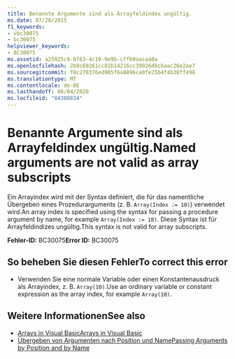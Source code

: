 ```yaml
---
title: Benannte Argumente sind als Arrayfeldindex ungültig.
ms.date: 07/20/2015
f1_keywords:
- vbc30075
- bc30075
helpviewer_keywords:
- BC30075
ms.assetid: a25025c9-0763-4c19-9e9b-cffb9aacaa8a
ms.openlocfilehash: 2b0c69261cc81b14216cc39926d6cbaac26e2ae7
ms.sourcegitcommit: f8c270376ed905f6a8896ce0fe25b4f4b38ff498
ms.translationtype: MT
ms.contentlocale: de-DE
ms.lasthandoff: 06/04/2020
ms.locfileid: "84380834"
---
```

# <a name="named-arguments-are-not-valid-as-array-subscripts"></a><span data-ttu-id="a3b39-102">Benannte Argumente sind als Arrayfeldindex ungültig.</span><span class="sxs-lookup"><span data-stu-id="a3b39-102">Named arguments are not valid as array subscripts</span></span>
<span data-ttu-id="a3b39-103">Ein Arrayindex wird mit der Syntax definiert, die für das namentliche Übergeben eines Prozedurarguments (z. B. `Array(Index := 10)`) verwendet wird.</span><span class="sxs-lookup"><span data-stu-id="a3b39-103">An array index is specified using the syntax for passing a procedure argument by name, for example `Array(Index := 10)`.</span></span> <span data-ttu-id="a3b39-104">Diese Syntax ist für Arrayfeldindizes ungültig.</span><span class="sxs-lookup"><span data-stu-id="a3b39-104">This syntax is not valid for array subscripts.</span></span>  
  
 <span data-ttu-id="a3b39-105">**Fehler-ID:** BC30075</span><span class="sxs-lookup"><span data-stu-id="a3b39-105">**Error ID:** BC30075</span></span>  
  
## <a name="to-correct-this-error"></a><span data-ttu-id="a3b39-106">So beheben Sie diesen Fehler</span><span class="sxs-lookup"><span data-stu-id="a3b39-106">To correct this error</span></span>  
  
- <span data-ttu-id="a3b39-107">Verwenden Sie eine normale Variable oder einen Konstantenausdruck als Arrayindex, z. B. `Array(10)`.</span><span class="sxs-lookup"><span data-stu-id="a3b39-107">Use an ordinary variable or constant expression as the array index, for example `Array(10)`.</span></span>  
  
## <a name="see-also"></a><span data-ttu-id="a3b39-108">Weitere Informationen</span><span class="sxs-lookup"><span data-stu-id="a3b39-108">See also</span></span>

- [<span data-ttu-id="a3b39-109">Arrays in Visual Basic</span><span class="sxs-lookup"><span data-stu-id="a3b39-109">Arrays in Visual Basic</span></span>](../programming-guide/language-features/arrays/index.md)
- [<span data-ttu-id="a3b39-110">Übergeben von Argumenten nach Position und Name</span><span class="sxs-lookup"><span data-stu-id="a3b39-110">Passing Arguments by Position and by Name</span></span>](../programming-guide/language-features/procedures/passing-arguments-by-position-and-by-name.md)
